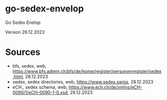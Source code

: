 # go-sedex-envelop
Go Sedex Enelop

Version 28.12.2023

# Sources
- bfs, sedex, web, https://www.bfs.admin.ch/bfs/de/home/register/personenregister/sedex.html, 28.12.2023
- sedex, sedex directories, web, https://www.sedex.swiss, 28.12.2023
- eCH., sedex schema, web, https://www.ech.ch/de/xmlns/eCH-0090/1/eCH-0090-1-0.xsd, 28.12.2023
